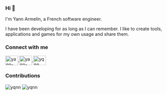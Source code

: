 ### Hi 👋

I'm Yann Armelin, a French software engineer.

I have been developing for as long as I can remember. I like to create tools, applications and games for my own usage and share them.
<!--
**Yqnn/yqnn** is a ✨ _special_ ✨ repository because its `README.md` (this file) appears on your GitHub profile.

Here are some ideas to get you started:

- 🔭 I’m currently working on ...
- 🌱 I’m currently learning ...
- 👯 I’m looking to collaborate on ...
- 🤔 I’m looking for help with ...
- 💬 Ask me about ...
- 📫 How to reach me: ...
- 😄 Pronouns: ...
- ⚡ Fun fact: ...
-->

### Connect with me
<a href="https://linkedin.com/in/yann-armelin-2b286138" target="blank">
  <img align="center" src="https://raw.githubusercontent.com/rahuldkjain/github-profile-readme-generator/master/src/images/icons/Social/linked-in-alt.svg" alt="yann-armelin" height="30" width="40" />
</a>
<a href="https://stackoverflow.com/users/11837192/yann-armelin" target="blank">
  <img align="center" src="https://raw.githubusercontent.com/rahuldkjain/github-profile-readme-generator/master/src/images/icons/Social/stack-overflow.svg" alt="yann-armelin" height="30" width="40" />
</a>
<a href="https://instagram.com/yann.armelin" target="blank">
  <img align="center" src="https://raw.githubusercontent.com/rahuldkjain/github-profile-readme-generator/master/src/images/icons/Social/instagram.svg" alt="yqnn" height="30" width="40" />
</a>


### Contributions
<img align="center" src="https://github-readme-stats.vercel.app/api?username=yqnn&show_icons=true&locale=en" alt="yqnn" />

<img align="center" src="https://github-readme-stats.vercel.app/api/top-langs?username=yqnn&show_icons=true&locale=en&layout=compact" alt="yqnn" />


